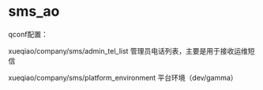 sms_ao
===============

qconf配置：

xueqiao/company/sms/admin_tel_list
	管理员电话列表，主要是用于接收运维短信

xueqiao/company/sms/platform_environment
	平台环境（dev/gamma）